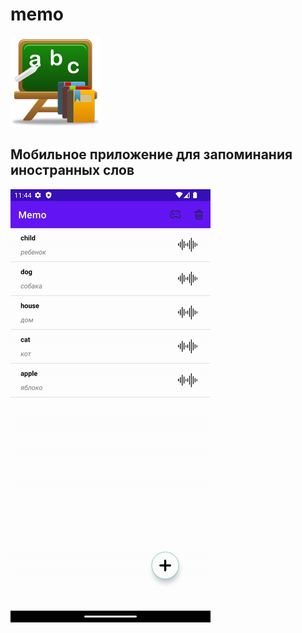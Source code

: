 # memo
![](.idea/icon.png)


## Мобильное приложение для запоминания иностранных слов

![](images/memo.gif)
